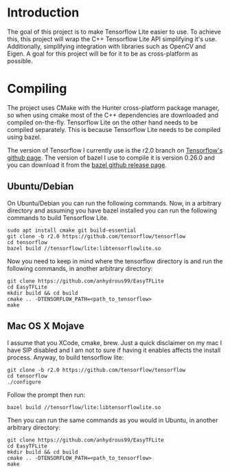 # Introduction
The goal of this project is to make Tensorflow Lite easier to use. To achieve this, this project will wrap the C++
Tensorflow Lite API simplifying it's use. Additionally, simplifying integration with libraries such as OpenCV and Eigen.
A goal for this project will be for it to be as cross-platform as possible.

# Compiling
The project uses CMake with the Hunter cross-platform package manager, so when using cmake most of the C++
dependencies are downloaded and compiled on-the-fly. Tensorflow Lite on the other hand needs to be compiled separately.
This is because Tensorflow Lite needs to be compiled using bazel.

The version of Tensorflow I currently use is the r2.0 branch on 
[Tensorflow's github page](https://github.com/tensorflow/tensorflow).
The version of bazel I use to compile it is version 0.26.0 and you can download it from 
the [bazel github release page](https://github.com/bazelbuild/bazel/releases).

## Ubuntu/Debian
On Ubuntu/Debian you can run the following commands. Now, in a arbitrary directory and assuming you have bazel 
installed you can run the following commands to build Tensorflow Lite.
```
sudo apt install cmake git build-essential
git clone -b r2.0 https://github.com/tensorflow/tensorflow
cd tensorflow
bazel build //tensorflow/lite:libtensorflowlite.so
```
Now you need to keep in mind where the tensorflow directory is and run the following commands, in another arbitrary 
directory:
```
git clone https://github.com/anhydrous99/EasyTFLite
cd EasyTFLite
mkdir build && cd build
cmake .. -DTENSORFLOW_PATH=<path_to_tensorflow>
make
```

## Mac OS X Mojave
I assume that you XCode, cmake, brew. Just a quick disclaimer on my mac I have SIP disabled and I am not to sure 
if having it enables affects the install process. Anyway, to build tensorflow lite:
```
git clone -b r2.0 https://github.com/tensorflow/tensorflow
cd tensorflow
./configure
```
Follow the prompt then run:
```
bazel build //tensorflow/lite:libtensorflowlite.so
```
Then you can run the same commands as you would in Ubuntu, in another arbitrary directory:
```
git clone https://github.com/anhydrous99/EasyTFLite
cd EasyTFLite
mkdir build && cd build
cmake .. -DTENSORFLOW_PATH=<path_to_tensorflow>
make
```
